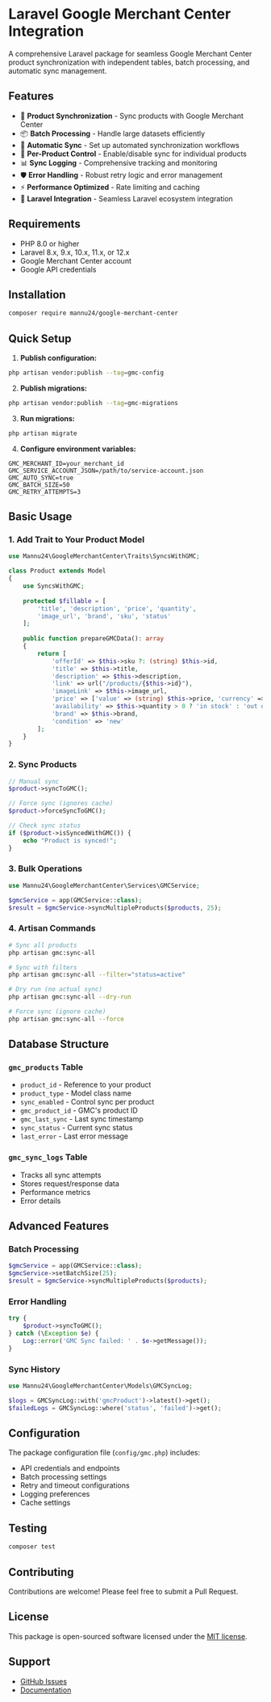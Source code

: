 # Laravel Google Merchant Center Integration

A comprehensive Laravel package for seamless Google Merchant Center product synchronization with independent tables, batch processing, and automatic sync management.

## Features

- 🚀 **Product Synchronization** - Sync products with Google Merchant Center
- 📦 **Batch Processing** - Handle large datasets efficiently
- 🔄 **Automatic Sync** - Set up automated synchronization workflows
- 🎯 **Per-Product Control** - Enable/disable sync for individual products
- 📊 **Sync Logging** - Comprehensive tracking and monitoring
- 🛡️ **Error Handling** - Robust retry logic and error management
- ⚡ **Performance Optimized** - Rate limiting and caching
- 🔧 **Laravel Integration** - Seamless Laravel ecosystem integration

## Requirements

- PHP 8.0 or higher
- Laravel 8.x, 9.x, 10.x, 11.x, or 12.x
- Google Merchant Center account
- Google API credentials

## Installation

```bash
composer require mannu24/google-merchant-center
```

## Quick Setup

1. **Publish configuration:**
```bash
php artisan vendor:publish --tag=gmc-config
```

2. **Publish migrations:**
```bash
php artisan vendor:publish --tag=gmc-migrations
```

3. **Run migrations:**
```bash
php artisan migrate
```

4. **Configure environment variables:**
```env
GMC_MERCHANT_ID=your_merchant_id
GMC_SERVICE_ACCOUNT_JSON=/path/to/service-account.json
GMC_AUTO_SYNC=true
GMC_BATCH_SIZE=50
GMC_RETRY_ATTEMPTS=3
```

## Basic Usage

### 1. Add Trait to Your Product Model

```php
use Mannu24\GoogleMerchantCenter\Traits\SyncsWithGMC;

class Product extends Model
{
    use SyncsWithGMC;
    
    protected $fillable = [
        'title', 'description', 'price', 'quantity', 
        'image_url', 'brand', 'sku', 'status'
    ];
    
    public function prepareGMCData(): array
    {
        return [
            'offerId' => $this->sku ?: (string) $this->id,
            'title' => $this->title,
            'description' => $this->description,
            'link' => url("/products/{$this->id}"),
            'imageLink' => $this->image_url,
            'price' => ['value' => (string) $this->price, 'currency' => 'USD'],
            'availability' => $this->quantity > 0 ? 'in stock' : 'out of stock',
            'brand' => $this->brand,
            'condition' => 'new'
        ];
    }
}
```

### 2. Sync Products

```php
// Manual sync
$product->syncToGMC();

// Force sync (ignores cache)
$product->forceSyncToGMC();

// Check sync status
if ($product->isSyncedWithGMC()) {
    echo "Product is synced!";
}
```

### 3. Bulk Operations

```php
use Mannu24\GoogleMerchantCenter\Services\GMCService;

$gmcService = app(GMCService::class);
$result = $gmcService->syncMultipleProducts($products, 25);
```

### 4. Artisan Commands

```bash
# Sync all products
php artisan gmc:sync-all

# Sync with filters
php artisan gmc:sync-all --filter="status=active"

# Dry run (no actual sync)
php artisan gmc:sync-all --dry-run

# Force sync (ignore cache)
php artisan gmc:sync-all --force
```

## Database Structure

### `gmc_products` Table
- `product_id` - Reference to your product
- `product_type` - Model class name
- `sync_enabled` - Control sync per product
- `gmc_product_id` - GMC's product ID
- `gmc_last_sync` - Last sync timestamp
- `sync_status` - Current sync status
- `last_error` - Last error message

### `gmc_sync_logs` Table
- Tracks all sync attempts
- Stores request/response data
- Performance metrics
- Error details

## Advanced Features

### Batch Processing
```php
$gmcService = app(GMCService::class);
$gmcService->setBatchSize(25);
$result = $gmcService->syncMultipleProducts($products);
```

### Error Handling
```php
try {
    $product->syncToGMC();
} catch (\Exception $e) {
    Log::error('GMC Sync failed: ' . $e->getMessage());
}
```

### Sync History
```php
use Mannu24\GoogleMerchantCenter\Models\GMCSyncLog;

$logs = GMCSyncLog::with('gmcProduct')->latest()->get();
$failedLogs = GMCSyncLog::where('status', 'failed')->get();
```

## Configuration

The package configuration file (`config/gmc.php`) includes:

- API credentials and endpoints
- Batch processing settings
- Retry and timeout configurations
- Logging preferences
- Cache settings

## Testing

```bash
composer test
```

## Contributing

Contributions are welcome! Please feel free to submit a Pull Request.

## License

This package is open-sourced software licensed under the [MIT license](LICENSE).

## Support

- [GitHub Issues](https://github.com/mannu24/laravel-google-merchant-center/issues)
- [Documentation](https://github.com/mannu24/laravel-google-merchant-center) 